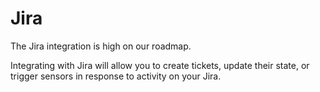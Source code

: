 # Jira

The Jira integration is high on our roadmap.

Integrating with Jira will allow you to create tickets, update their state, or trigger sensors in response to activity on your Jira.

